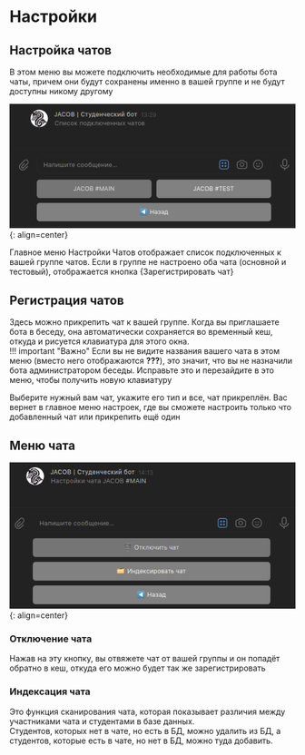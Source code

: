 # Настройки

## Настройка чатов

В этом меню вы можете подключить необходимые для работы бота чаты, причем они будут сохранены именно в вашей группе и не будут доступны никому другому

![List of Chats](../assets/settings/1.png){: align=center}

Главное меню Настройки Чатов отображает список подключенных к вашей группе чатов. Если в группе не настроено оба чата (основной и тестовый), отображается кнопка {Зарегистрировать чат}

## Регистрация чатов

Здесь можно прикрепить чат к вашей группе. Когда вы приглашаете бота в беседу, она автоматически сохраняется во временный кеш, откуда и рисуется клавиатура для этого окна.  
!!! important "Важно"
    Если вы не видите названия вашего чата в этом меню (вместо него отображаются **???**), это значит, что вы не назначили бота администратором беседы. Исправьте это и перезайдите в это меню, чтобы получить новую клавиатуру

Выберите нужный вам чат, укажите его тип и все, чат прикреплён. Вас вернет в главное меню настроек, где вы сможете настроить только что добавленный чат или прикрепить ещё один


## Меню чата

![Chat menu](../assets/settings/2.png){: align=center}

### Отключение чата

Нажав на эту кнопку, вы отвяжете чат от вашей группы и он попадёт обратно в кеш, откуда его можно будет так же зарегистрировать

### Индексация чата

Это функция сканирования чата, которая показывает различия между участниками чата и студентами в базе данных.  
Студентов, которых нет в чате, но есть в БД, можно удалить из БД, а студентов, которые есть в чате, но нет в БД, можно туда добавить. 

